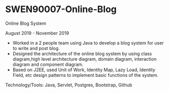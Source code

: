 # SWEN90007-Online-Blog
Online Blog System 

August 2019 - November 2019

* Worked in a 2 people team using Java to develop a blog system for user to write and post blog.
* Designed the architecture of the online blog system by using class diagram,high level architecture
diagram, domain diagram, interaction diagram and component diagram.
* Based on J2EE, used Unit of Work, Identity Map, Lazy Load, Identity Field, etc design patterns to
implement basic functions of the system.

Technology/Tools: Java, Servlet, Postgres, Bootstrap, Github
